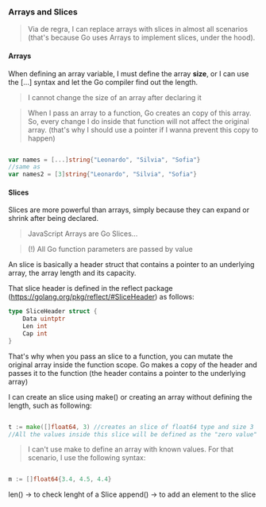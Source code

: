 ### Arrays and Slices

> Via de regra, I can replace arrays with slices in almost all scenarios (that's because Go uses Arrays to implement slices, under the hood).

#### Arrays

When defining an array variable, I must define the array **size**, or I can use the [...] syntax and let the Go compiler find out the length.

> I cannot change the size of an array after declaring it

> When I pass an array to a function, Go creates an copy of this array. So, every change I do inside that function will not affect the original array. (that's why I should use a pointer if I wanna prevent this copy to happen)

```go

var names = [...]string{"Leonardo", "Silvia", "Sofia"}
//same as
var names2 = [3]string{"Leonardo", "Silvia", "Sofia"}

```

#### Slices

Slices are more powerful than arrays, simply because they can expand or shrink after being declared.

> JavaScript Arrays are Go Slices...

> (!) All Go function parameters are passed by value

An slice is basically a header struct that contains a pointer to an underlying array, the array length and its capacity.


That slice header is defined in the reflect package (https://golang.org/pkg/reflect/#SliceHeader) as follows:

```go
type SliceHeader struct {
    Data uintptr
    Len int
    Cap int
}
```

That's why when you pass an slice to a function, you can mutate the original array inside the function scope. Go makes a copy of the header and passes it to the function (the header contains a pointer to the underlying array)

I can create an slice using make() or creating an array without defining the length, such as following:

```go

t := make([]float64, 3) //creates an slice of float64 type and size 3
//All the values inside this slice will be defined as the "zero value" of the specified data type (in this case: 0).

```

> I can't use make to define an array with known values. For that scenario, I use the following syntax:

```go

m := []float64{3.4, 4.5, 4.4}

```

len() -> to check lenght of a Slice
append() -> to add an element to the slice